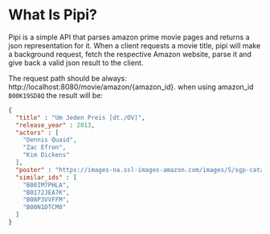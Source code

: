 # What Is Pipi?

Pipi is a simple API that parses amazon prime movie pages and returns a json representation for it. When a client requests a movie title, pipi will make a background request, fetch the
respective Amazon website, parse it and give back a valid json result to the client.

The request path should be always: http://localhost:8080/movie/amazon/{amazon_id}. when using amazon_id `B00K19SD8Q` the result will be:
```json
{
  "title" : "Um Jeden Preis [dt./OV]",
  "release_year" : 2013,
  "actors" : [
    "Dennis Quaid",
    "Zac Efron",
    "Kim Dickens"
  ],
  "poster" : "https://images-na.ssl-images-amazon.com/images/S/sgp-catalog-images/region_DE/universum-00664000-Full-Image_GalleryBackground-de-DE-1617099345129._SX1080_.jpg",
  "similar_ids" : [
    "B00IM7PHLA",
    "B0172JEA7K",
    "B08P3VVFFM",
    "B00N1DTCM0"
  ]  
}
```

